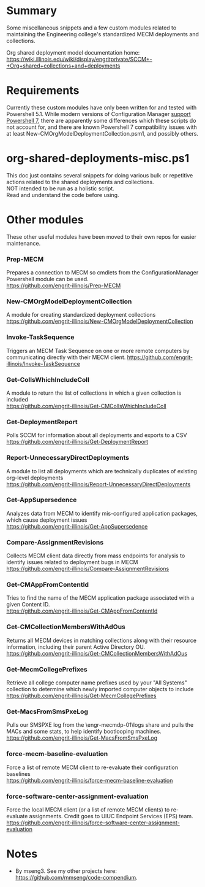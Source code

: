 # Summary
Some miscellaneous snippets and a few custom modules related to maintaining the Engineering college's standardized MECM deployments and collections.

Org shared deployment model documentation home: https://wiki.illinois.edu/wiki/display/engritprivate/SCCM+-+Org+shared+collections+and+deployments  

# Requirements
Currently these custom modules have only been written for and tested with Powershell 5.1. While modern versions of Configuration Manager [support Powershell 7](https://docs.microsoft.com/en-us/powershell/sccm/overview?view=sccm-ps#support-for-powershell-version-7), there are apparently some differences which these scripts do not account for, and there are known Powershell 7 compatibility issues with at least New-CMOrgModelDeploymentCollection.psm1, and possibly others.  

# org-shared-deployments-misc.ps1

This doc just contains several snippets for doing various bulk or repetitive actions related to the shared deployments and collections.  
NOT intended to be run as a holistic script.  
Read and understand the code before using.  

# Other modules
These other useful modules have been moved to their own repos for easier maintenance.  

### Prep-MECM
Prepares a connection to MECM so cmdlets from the ConfigurationManager Powershell module can be used.  
https://github.com/engrit-illinois/Prep-MECM  

### New-CMOrgModelDeploymentCollection
A module for creating standardized deployment collections  
https://github.com/engrit-illinois/New-CMOrgModelDeploymentCollection  

### Invoke-TaskSequence
Triggers an MECM Task Sequence on one or more remote computers by communicating directly with their MECM client.
https://github.com/engrit-illinois/Invoke-TaskSequence

### Get-CollsWhichIncludeColl
A module to return the list of collections in which a given collection is included  
https://github.com/engrit-illinois/Get-CMCollsWhichIncludeColl  

### Get-DeploymentReport
Polls SCCM for information about all deployments and exports to a CSV  
https://github.com/engrit-illinois/Get-DeploymentReport  

### Report-UnnecessaryDirectDeployments
A module to list all deployments which are technically duplicates of existing org-level deployments  
https://github.com/engrit-illinois/Report-UnnecessaryDirectDeployments  

### Get-AppSupersedence
Analyzes data from MECM to identify mis-configured application packages, which cause deployment issues  
https://github.com/engrit-illinois/Get-AppSupersedence  

### Compare-AssignmentRevisions
Collects MECM client data directly from mass endpoints for analysis to identify issues related to deployment bugs in MECM  
https://github.com/engrit-illinois/Compare-AssignmentRevisions  

### Get-CMAppFromContentId
Tries to find the name of the MECM application package associated with a given Content ID.  
https://github.com/engrit-illinois/Get-CMAppFromContentId  

### Get-CMCollectionMembersWithAdOus
Returns all MECM devices in matching collections along with their resource information, including their parent Active Directory OU.  
https://github.com/engrit-illinois/Get-CMCollectionMembersWithAdOus  

### Get-MecmCollegePrefixes
Retrieve all college computer name prefixes used by your "All Systems" collection to determine which newly imported computer objects to include  
https://github.com/engrit-illinois/Get-MecmCollegePrefixes  

### Get-MacsFromSmsPxeLog
Pulls our SMSPXE log from the \\engr-mecmdp-01\logs share and pulls the MACs and some stats, to help identify bootlooping machines.  
https://github.com/engrit-illinois/Get-MacsFromSmsPxeLog  

### force-mecm-baseline-evaluation
Force a list of remote MECM client to re-evaluate their configuration baselines  
https://github.com/engrit-illinois/force-mecm-baseline-evaluation  

### force-software-center-assignment-evaluation
Force the local MECM client (or a list of remote MECM clients) to re-evaluate assignments. Credit goes to UIUC Endpoint Services (EPS) team.  
https://github.com/engrit-illinois/force-software-center-assignment-evaluation  

# Notes
- By mseng3. See my other projects here: https://github.com/mmseng/code-compendium.
